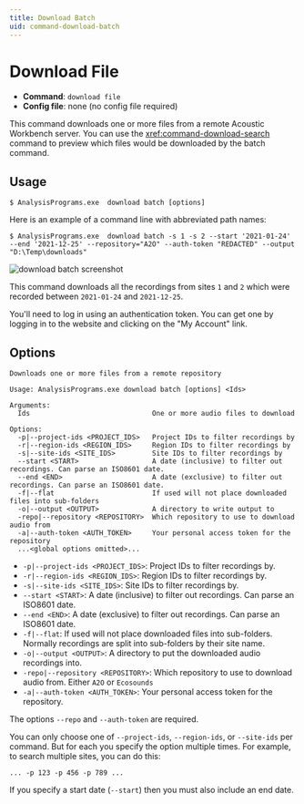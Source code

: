 ```yaml
---
title: Download Batch
uid: command-download-batch
---
```


# Download File

- **Command**: `download file`
- **Config file**: none (no config file required)

This command downloads one or more files from a remote Acoustic Workbench server.
You can use the <xref:command-download-search> command to preview which files would be downloaded by the batch command.


## Usage

```shell
$ AnalysisPrograms.exe  download batch [options]
```

Here is an example of a command line with abbreviated path names:

```shell
$ AnalysisPrograms.exe  download batch -s 1 -s 2 --start '2021-01-24' --end '2021-12-25' --repository="A2O" --auth-token "REDACTED" --output "D:\Temp\downloads"
```

![download batch screenshot](~/images/download-batch.png)

This command downloads all the recordings from sites `1` and `2` which were recorded between `2021-01-24` and `2021-12-25`.

You'll need to log in using an authentication token. You can get one by logging in to the website and clicking on the "My Account" link.

## Options

```shell
Downloads one or more files from a remote repository

Usage: AnalysisPrograms.exe download batch [options] <Ids>

Arguments:
  Ids                              One or more audio files to download

Options:
  -p|--project-ids <PROJECT_IDS>   Project IDs to filter recordings by
  -r|--region-ids <REGION_IDS>     Region IDs to filter recordings by
  -s|--site-ids <SITE_IDS>         Site IDs to filter recordings by
  --start <START>                  A date (inclusive) to filter out recordings. Can parse an ISO8601 date.
  --end <END>                      A date (exclusive) to filter out recordings. Can parse an ISO8601 date.
  -f|--flat                        If used will not place downloaded files into sub-folders
  -o|--output <OUTPUT>             A directory to write output to
  -repo|--repository <REPOSITORY>  Which repository to use to download audio from
  -a|--auth-token <AUTH_TOKEN>     Your personal access token for the repository
  ...<global options omitted>...
```

- `-p|--project-ids <PROJECT_IDS>`: Project IDs to filter recordings by.
- `-r|--region-ids <REGION_IDS>`: Region IDs to filter recordings by.
- `-s|--site-ids <SITE_IDS>`: Site IDs to filter recordings by.
- `--start <START>`: A date (inclusive) to filter out recordings. Can parse an ISO8601 date.
- `--end <END>`: A date (exclusive) to filter out recordings. Can parse an ISO8601 date.
- `-f|--flat`: If used will not place downloaded files into sub-folders. Normally recordings are split into sub-folders by their site name.
- `-o|--output <OUTPUT>`: A directory to put the downloaded audio recordings into.
- `-repo|--repository <REPOSITORY>`: Which repository to use to download audio from. Either `A2O` or `Ecosounds`
- `-a|--auth-token <AUTH_TOKEN>`: Your personal access token for the repository.

The options `--repo` and `--auth-token` are required.

You can only choose one of `--project-ids`, `--region-ids`, or `--site-ids` per command.
But for each you specify the option multiple times. For example, to search multiple sites, you can do this:

```
... -p 123 -p 456 -p 789 ...
```

If you specify a start date (`--start`) then you must also include an end date.
